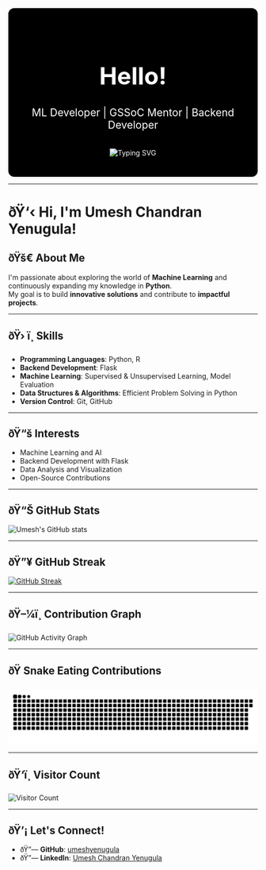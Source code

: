 <!-- Centered Welcome Section with Typing Animation -->
<div align="center" style="background-color:#000; color:#fff; padding:40px 20px; border-radius:12px;">
  <h1 style="font-size:3rem;">Hello!</h1>
  <h2 style="margin-top:10px; font-weight:400;">
    ML Developer | GSSoC Mentor | Backend Developer
  </h2>
  <br/>
  <img src="https://readme-typing-svg.herokuapp.com?font=Fira+Code&size=45&duration=3000&pause=500&color=%23888888&center=true&vCenter=true&width=700&lines=Welcome+to+my+profile!;Exploring+ML+and+Backend+Tech;Passionate+Open+Source+Contributor" alt="Typing SVG" />
</div>

---

# ðŸ‘‹ Hi, I'm Umesh Chandran Yenugula!

## ðŸš€ About Me
I'm passionate about exploring the world of **Machine Learning** and continuously expanding my knowledge in **Python**.  
My goal is to build **innovative solutions** and contribute to **impactful projects**.

---

## ðŸ› ï¸ Skills

- **Programming Languages**: Python, R  
- **Backend Development**: Flask  
- **Machine Learning**: Supervised & Unsupervised Learning, Model Evaluation  
- **Data Structures & Algorithms**: Efficient Problem Solving in Python  
- **Version Control**: Git, GitHub

---

## ðŸ“š Interests

- Machine Learning and AI  
- Backend Development with Flask  
- Data Analysis and Visualization  
- Open-Source Contributions

---

## ðŸ“Š GitHub Stats

![Umesh's GitHub stats](https://github-readme-stats.vercel.app/api?username=umeshyenugula&show_icons=true&theme=radical)

---

## ðŸ”¥ GitHub Streak

[![GitHub Streak](https://streak-stats.demolab.com?user=umeshyenugula&theme=tokyonight)](https://git.io/streak-stats)

---

## ðŸ–¼ï¸ Contribution Graph

![GitHub Activity Graph](https://github-readme-activity-graph.vercel.app/graph?username=umeshyenugula&theme=github-compact)

---

## ðŸ Snake Eating Contributions

![Snake animation](https://github.com/umeshyenugula/umeshyenugula/blob/output/github-contribution-grid-snake.svg)

---

## ðŸ‘ï¸ Visitor Count

![Visitor Count](https://komarev.com/ghpvc/?username=umeshyenugula&color=brightgreen)

---

## ðŸ’¡ Let's Connect!

- ðŸ”— **GitHub**: [umeshyenugula](https://github.com/umeshyenugula)  
- ðŸ”— **LinkedIn**: [Umesh Chandran Yenugula](https://www.linkedin.com/in/umesh-chandran-yenugula-0a2576317)

<!---
umeshyenugula/umeshyenugula is a âœ¨ special âœ¨ repository because its `README.md` (this file) appears on your GitHub profile.
You can click the Preview link to take a look at your changes.
--->